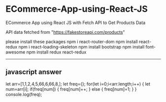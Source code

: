 # ECommerce-App-using-React-JS
ECommerce App using React JS with Fetch API to Get Products Data

API data fetched from "https://fakestoreapi.com/products"

please install these packages 
    npm i react-router-dom 
    npm install react-redux
    npm i react-loading-skeleton
    npm install bootstrap
    npm install font-awesome
    npm install redux react-redux

---------------------------------------------------------------------------------------------------------------------------------------------------------------------------


javascript answer
-------------------

let arr=[1,1,2,4,5,66,6,66,8,];
let freq={};
for(let i=0;i<arr.length;i++)
{
    let num=arr[i];
    if(freq[num])
        {
            freq[num]++;
        }
    else
        {
            freq[num]=1;
        }
}    
console.log(freq);
